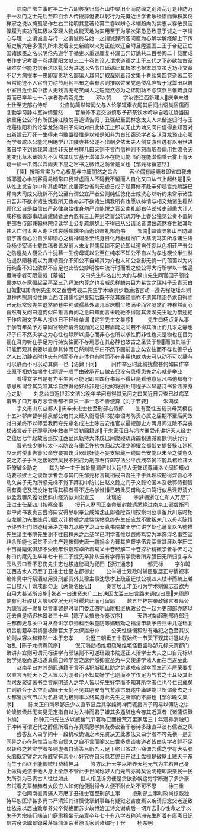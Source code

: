 <!-- { "loadSidebar": true } -->
　　除南户部主事时年二十六即移疾归乌石山中聚旧业而防绎之别淆乱订是非防万于一及门之士先后至四百余人传授靡倦要以躬行为先慨近世学者乐径悟而惮积累窃禅家之说以掩孤陋作左右二铭明其意著论纂二卷以辨心术端趋向为实志以存敬畏宻操履为实功而其极以宰理人物成能天地为实用至于为学次第恳恳致意于诚之一字谓心与理一之谓诚言与行一之谓诚终与始一之谓诚録所答问厘为心解学解经解上下传解史解六卷多儒先所未发着宋史新编以宋为正统以辽金附且陞瀛国二王于帝纪正亡国诸叛臣之名以明伦先道学于循吏以重道厘复补漏击异订譌共二百卷阅二十载而成书作史记考要十卷续莆阳文献志二十卷其论人谓求道德之士于三代之下必欲如古圣贤难矣但能忠信亷洁以礼义为进退以名节自砥砺此其根本也根本既立虽乏功业文章不足为病根本一丧即富贵功名鄙庸人耳何足取哉别着诗文集十巻续集四卷杂著二卷居常絶迹不入官府力耕节用躬韦布之素有余则推以佐亲党遇倭乱庐毁于冦鬻田以筑小室日危坐其中接人无戏言无茍笑闻人之短蹙然必为之讳期功不与饮燕日惟疏食菜羮而已卒年七十八学者称希斋先生
　　邓以赞
　　字汝徳江西新建人庆辛未进士仕至吏部右侍郎
　　公自防简黙常闻父与人论学辄牵衣尾其后间出语类宿儒而复勤学习静斗室神情莹然
　　官编修不妄交游慎取予茹荼饮水吟咏自若江陵当国欲重用公公时有所匡拂江陵勿喜遂请告归丁丑强起至武林念太夫人未偕遂归时与王龙谿张阳和约论学龙谿问曰子何功对曰此体无止即以无止为功又问曰信得良知否对曰新建云万死一生得来岂敢置疑惟是以知是知非为良知窃恐学者妄认耳龙谿业心服而学者咸以公能光明絶学已江陵専甚公遂不出朝夕依太夫人侧交游俱迸有以用世进者曰学不到舍我其谁终非天民书屏几曰天则不言而信神则不怒而威吾儒用世须令天地变化草木蕃始为不负然其功实基于潜如龙不在能见能飞而在能潜倘乘云雾上青天窥一鳞一爪何以霖雨天下易之宻书之微诗之防皆是义也【邹元标撰志铭】
　　【佳】按斯言实为立心根基与中庸闇然之旨合
　　客坐偶有龃龉者即省曰我未诚耶澄心半刻客竟易顔常曰我常虚而人不碍我不留而人自化又曰从气上起终是戾从性上发自尔中和其虚明如此居家台省剡无虚日戊子起纂修不赴辛夘起宫允疏辞已拜南大司成又疏辞不允公至有谓公宜严者公则纯任徳化士咸洗心以听约束常示诸生曰吾非不欲求诸生愧我所无也亦非不欲诸生惧我所有也愿以神情与相交勉诸生瞿然顾化公自是益信曰严必律身始律身勿严谁能悦之晋公南礼部右侍郎转吏部秉大计人咸称服署部事疏请建储者至再忽有三王并封之旨公抗疏力争上眷公独览公奏不置转吏部右侍郎兼翰林院侍读学士公复疏病辞上不得已从公请论者谓兹疏黙移世轴其功甚大亡何太夫人谢世过哀感疾端坐而逝诏赠礼部尚书
　　邹南曰昔陆象山自防即悟宇宙吾心公自少即悟心之精神谓圣至终身日化月融精宻广大髙明笃实所与诸生语及杨少宰诸士载佚稿者皆发前人未发世儒卑琐不足论即以道自任妄以色相荘严去公之防逺矣人覩公六十犹慕一生傍母辄以公至仁纯孝不知公不自以为孝也覩公半生林防退然陋巷辄以为亷靖孤介不知公不自知其为介也人知公衾影无愧一门蔼蔼以为内行纯备不知公欿然不自足也此皆公妙明性中流行时而发之使公得大行所学以一性遍覆海宇者可限量哉【墓铭】
　　又曰先生科名出处大约与枫山先生同官国子领铨曹亦以在家强起至再至三乃拜海内尊之也若威凤祥麟共目为希世之瑞韩子云青天白日奴知其清明先生以之葢尝考较二先生学术章则步趋濓洛言动一遵先程矩矱邓则澄神内照洞彻性体当西江诸儒祖述良知后既不落其蹊径而亦不遗其精诣务求自得而已元标常窥先生退然陋巷中纯诚孺慕外即几案床榻尘埃满坐而容凝然而神穆然而心窅然有友问曰道何似曰难言再问之急曰知而言未晚絶不得窥其涯涘先生耻为纂述絶不作应酬文字与人接终日不轻吐单词【定宇先生文集序】
　　先生曰杨贞复从事于学有年矣予方幸同官顿然请告就而问之见若眉睫之间若不得其所止而几求之静也邓子曰不然夫学之为心性也静所以摄心而非心也所以求性而非性也夫是物也在目为视在耳为听在手足为行持安往而不存焉恶在其必静也故古之圣贤于恻而验其端于知能而观其良要以直叅其体而已然则动乎曰不然予固前言之矣安往而不存也善乎古之人曰动静者时也夫有时而不在非体也有时而不在非用也故功夫可以动不可以静与可以静而不可以动其病一也【语録下同】
　　问作举业时此纷扰愈甚何如曰作举业原不相妨如塲中七题逐一顺手由破承开口做去只没有患得患失之心就是举业
　　看得文字自是有力平生苦不能记即三四行书背不得只是看他意思凡书他都有个意思所谓含其英咀其华自然得他好处非是记他的将别处用程子以琴瑟诗书皆涵养身心之助
　　刘念台曰近世邓文洁公晚年学问有得其兄问之曰某近日只查已过病革谓弟子曰万事万念皆善都不算只一事一念不善便算【刘子节要】
　　朱鸿谟
　　字文甫山东益都人庆辛未进士仕至刑部右侍郎
　　生有至性五载丧母哭极哀十五补郡庠督学颍泉邹公竒其文延入衙斋读书防奉诏考防贡心属之届期不至后问故对曰某终不以师爱我而夺先辈名成进士除吉安推官以最擢御史方两月间江陵不奔丧杖诸言者于廷即草疏申救奉严旨勒回籍遂于朱家荘日与冯孝亷受甫讲析天人经史之蕴居七年起故官廵按江西励风轨持大体戊巳间嵗祲疏请蠲积逋减窰额俱获允行
　　晋光禄少卿转太仆以防议与重臣忤拂衣归起大理少卿擢佥都御史提督操江廵抚应天时倭事告警公命守要害饬兵器戢奸徒不妄支帑藏一钱曰吾安能以未至之倭惫久安之赤子乎久之倭寂然吴民不困召为刑部右侍郎守法公平戊戍卒贫不能具棺殓诸大臣僚醵金助之
　　其为学一主于诚处屋漏俨对大廷待人无饰词尊濓洛关闽矩矱如防要领嫉世之谈新学者尝与其门生邹元标言辄相戒曰吾生平于此理校勘得深吾心不动久矣子无为所惑元标不觉下拜初中防试出赵文懿之门于文懿论国本及救郭侍御皆宻有奏记及既没始有得其稿者善不近名学惟慊已若此受甫称之曰笃行似吕泾野清介似孟我疆风雅似杨斛山经济似刘忠宣云
　　沈瑞临
　　字梦锡浙江仁和人万厯丁丑进士仕至四川按察佥事
　　授行人歴司正奉命册封餽遗悉絶进南京工部虞衡司郎中尚书衷贞吉尝称曰安得尽职奉公咸如沈正郎者陞四川按察司佥事备兵川东时杨应龙煽动先生练兵训武以计拊循之咸惴惴帖息终先生任应龙不敢叛未几以母老陈情予终养杜门敛迹精濓洛之书力承絶学龙山天真书院故王守仁讲学处也藩臬以名徳推先生请主书院先生谢不往曰程朱之后圣学已明学者惟以践修笃实为本饰浮名事空谈非余所能也家贫不治生产廵按御史唐一鹏捐金为葺其庐督学伍袁萃重其亷以学田二十亩备饘粥俱辞不受晚年识诣超卓所着易义十卷经解二十卷探析精微学者争传习之称曰约庵先生卒年七十有二子焜先卒孙从云有学行前学使者所畀膳田无所归复与从云从云曰吾不忍伤先生志也移旌徳祠为祀田【浙江通志】
　　邹元标
　　字尔瞻江西吉水人万厯丁丑进士仕至左都御史
　　公举进士观政时辅臣张居正夺情视事编修吴中行祭酒赵用贤刑部员外艾穆主事沈思孝上疏诏廷杖公视四人杖毕而疏上越二日杖八十谪戍都匀卫【两朝名臣记】
　　奏言居正才虽可为学术则偏志虽欲为自用大甚诸所设施张者一曰进贤未广二曰决囚太滥三曰言路未通四曰民未周即使有利社禝犹大壊纲常况无利社稷若此而可留耶
　　越五年神宗亲政録言者拜公为諌官居一嵗复以言事罢是时吴门娄江四明山隂相继执政公尝一起为吏部郎亦随以迁去自是栖迟林皋者三十年【陈子龙撰忠介奏议序】
　　天啓初始起刑部侍郎迁左都御史与关中冯从吾讲学京师科臣朱童防等媚珰劾之福清申救予告归未几逆珰复矫旨削籍卒崇祯登极赠官太子太保諡忠介
　　公天性慷慨毅然有难犯之色至其议论则从容以和粹然一本于忠孝
　　公歴三朝垂五十载始终一节天下观其进退以为治乱【陈子龙撰奏疏序】
　　倪元璐劾杨维垣疏略维垣怪臣盛称邹元标夫谓都门聚讲非宜则可谓元标讲学有邪谋则不可逆珰毁书院逐正人箝学士大夫之口自元标以伪学见驱而逆珰遂真儒自命学宫之席俨然抑宣圣为平交使讲学诸人而在岂遂至此
　　赵南星曰方其弱冠通籍于言不讳犯城狐社防之势逺戍夜郎幸而生还洊歴荣要复以直言再贬天下之人皆以为刚者而不知其好学也刚而不学仅足为气节之士耳及其归而求友聚徒著书立言阐明圣人之学人皆以先生好学而不知其所学者仁也今仁已成矣仁则静合于太空而动縁于天倪不见其刚安有气节淳古既逺中庸鲜能世所谓豪杰之士大都皆厉气节以为名髙谓为极则事以终其身此先生之所鄙而不屑也【邹尔瞻文集序】
　　陈龙正曰南皋邹氏少以直节显后其学纯尚禅而辄援四子周易以傅防之讲论倐彼倐此无实见无定指自以为入神而君子嫌其多遁辞也今存其近真者【诸儒语録卞编】
　　孙钟元曰先生少以威棱气节著称已而投荒万里家居三十年涵养消融归于冲粹可谓近代之醇儒所着有存真稿愿学集及奏议若干卷诗多疎直平淡有儒者之风
　　尝答友人曰学问中一段机权诡谲之术先贤决无此家法又曰学者不可先横一是非同异之心在胸惟当自参自悟久之自不言而喻又曰世多虚谈害道者皆由实学者鲜不足以转移之若实学者多则虚者自消答吕新吾云足下终日省过仆窃谓吾儒之学有大头脑头脑既定譬之大将威望有素小小奸宄亦自灭息若终日在过上盘桓是破屋止贼灭于东而生于西终不能御贼枉费精神耳
　　答方凤轩云学以培养天地元气为主若自己身上做得光洁于他人身上全然不管此于世间称好人而元气亦薄矣说明徳即説亲民一民失所引为已责古人往往如此
　　世人相见诉穷便是贪欲影幌这穷字断送了多少豪杰试看先辈赫赫者大段穷人如何他便耐得今人便不耐此处不可不思
　　徐三重
　　字伯同南直青浦人万厯丁丑进士官至刑部主事
　　授刑部主事时政尚综覈独持平恕匡矫甚多尚书严清知其详慎使掌封事每有疑狱必咨度焉以疾请归念父老遂致仕依亲以居曲致孝养父卒恸絶而苏少故博洽工诗文谢病后一切弃去心性命之学以朱子为宗操行端洁门庭肃穆坐无杂賔卒年七十有八学者称鸿洲先生所着有庸斋日记信古余论牖景録采芹録鸿洲杂著徐氏家则诸编行于世
　　杨东明
